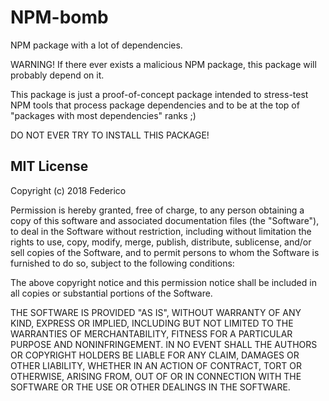 NPM-bomb
========

NPM package with a lot of dependencies.

WARNING! If there ever exists a malicious NPM package, this package will probably depend on it.

This package is just a proof-of-concept package intended to stress-test NPM tools that process package dependencies and to be at the top of "packages with most dependencies" ranks ;)

DO NOT EVER TRY TO INSTALL THIS PACKAGE!


MIT License
-----------

Copyright (c) 2018 Federico

Permission is hereby granted, free of charge, to any person obtaining a copy
of this software and associated documentation files (the "Software"), to deal
in the Software without restriction, including without limitation the rights
to use, copy, modify, merge, publish, distribute, sublicense, and/or sell
copies of the Software, and to permit persons to whom the Software is
furnished to do so, subject to the following conditions:

The above copyright notice and this permission notice shall be included in all
copies or substantial portions of the Software.

THE SOFTWARE IS PROVIDED "AS IS", WITHOUT WARRANTY OF ANY KIND, EXPRESS OR
IMPLIED, INCLUDING BUT NOT LIMITED TO THE WARRANTIES OF MERCHANTABILITY,
FITNESS FOR A PARTICULAR PURPOSE AND NONINFRINGEMENT. IN NO EVENT SHALL THE
AUTHORS OR COPYRIGHT HOLDERS BE LIABLE FOR ANY CLAIM, DAMAGES OR OTHER
LIABILITY, WHETHER IN AN ACTION OF CONTRACT, TORT OR OTHERWISE, ARISING FROM,
OUT OF OR IN CONNECTION WITH THE SOFTWARE OR THE USE OR OTHER DEALINGS IN THE
SOFTWARE.
